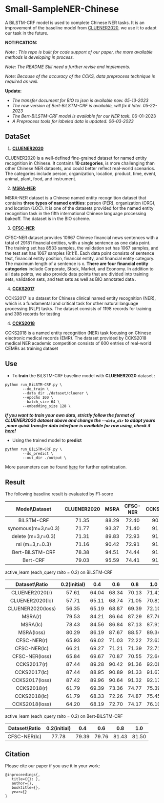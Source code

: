 # Small-SampleNER-Chinese
A BiLSTM-CRF model is used to complete Chinese NER tasks. It is an improvement of the baseline model from [CLUENER2020](https://github.com/CLUEbenchmark/CLUENER2020/tree/master/bilstm_crf_pytorch), we use it to adapt our task in the future.

**NOTIFICATION:**

_Note : This repo is built for code support of our paper, the more available methods is developing in process._

*Note: The README Still need a further revise and implements.* 

*Note: Because of the accuracy of the CCKS, data preprocess technique is required as well.*

__Update:__

* _The transfer document for BIO to json is available now. 05-13-2023_
* *The raw version of Bert-BiLSTM-CRF is available, will fix it later. 05-22-2023*
* *The Bert-BiLSTM-CRF model is available for our NER task.* 06-01-2023
* *A Preprocess tools for labeled data is updated. 06-03-2023*

## DataSet

1. __[CLUENER2020](https://github.com/Rcrossmeister/Small-SampleNER-Chinese/tree/main/dataset/cluener)__

CLUENER2020 is a well-defined fine-grained dataset for named entity recognition in Chinese. It contains **10 categories**, is more challenging than other Chinese NER datasets, and could better reflect real-world scenarios. The categories include person, organization, location, product, time, event, animal, plant, food, and instrument.

2. [__MSRA-NER__](https://github.com/Rcrossmeister/Small-SampleNER-Chinese/tree/main/dataset/msra)

MSRA-NER dataset is a Chinese named entity recognition dataset that contains **three types of named entities**: person (PER), organization (ORG), and location (LOC). It is one of the datasets provided for the named entity recognition task in the fifth international Chinese language processing bakeoff. The dataset is in the BIO scheme.

3. [__CFSC-NER__](https://github.com/Rcrossmeister/Small-SampleNER-Chinese/tree/main/dataset/cfsc)

CFSC-NER dataset provides 10667 Chinese financial news sentences with a total of 29181 financial entities, with a single sentence as one data point. The training set has 8533 samples, the validation set has 1067 samples, and the test set has 1067 samples (8:1:1). Each data point consists of sentence text, financial entity position, financial entity, and financial entity category. The maximum length of a sentence is x. **There are four financial entity categories** include Corporate, Stock, Market, and Economy. In addition to all data points, we also provide data points that are divided into training sets, validation sets, and test sets as well as BIO annotated data .

4. [__CCKS2017__](https://github.com/Rcrossmeister/Small-SampleNER-Chinese/tree/main/dataset/ccks2017)

CCKS2017 is a dataset for Chinese clinical named entity recognition (NER), which is a fundamental and critical task for other natural language processing (NLP) tasks. The dataset consists of 1198 records for training and 398 records for testing

4. [__CCKS2018__](https://github.com/Rcrossmeister/Small-SampleNER-Chinese/tree/main/dataset/ccks2018)

CCKS2018 is a named entity recognition (NER) task focusing on Chinese electronic medical records (EMR). The dataset provided by CCKS2018 medical NER academic competition consists of 600 entries of real-world CEMRs as training dataset

## Use

* To **train** the BiLSTM-CRF baseline model with **CLUENER2020** dataset :

```shell
python run_BiLSTM-CRF.py \
		--do_train \
		--data_dir ./dataset/cluener \
		--epochs 100 \
		--batch_size 64 \
		--embedding_size 128 \ 
```

 ___If you want to train your own data, strictly follow the format of CLUENER2020 dataset above and change the `--data_dir` to adapt yours ,more quick transfer data interface is available for raw using, check it [here](https://github.com/Rcrossmeister/Small-SampleNER-Chinese/blob/main/data_processor.py)!___

* Using the trained model to **predict**

```shell
python run_BiLSTM-CRF.py \
		--do_predict \ 
		--out_dir ./output \ 
```

More parameters can be found [here](https://github.com/Rcrossmeister/Small-SampleNER-Chinese/blob/main/run_BiLSTM-CRF.py) for further optimization.

## Result

The following baseline result is evaluated by F1-score

|  Model\Dataset    | CLUENER2020 | MSRA  | CFSC-NER | CCKS2017 | CCKS2018 |
| :-------------:   | :---------: | :---: | :------: | :------: | :------: |
|   BiLSTM-CRF      |    71.35    | 88.29 |   72.40  |   90.79  |   76.67  |
|synomous(m=3,r=0.3)|    71.77    | 93.37 |   71.40  |   91.33  |   77.22  |
|delete  (m=3,r=0.3)|    71.31    | 89.83 |   72.93  |   91.82  |   75.19  |
|rsi     (m=3,r=0.3)|    71.16    | 90.42 |   72.91  |   91.35  |   75.00  |
|  Bert-BiLSTM-CRF  |    78.38    | 94.51 |   74.44  |   91.46  |   81.96  |
|     Bert-CRF      |    79.03    | 95.59 |   74.41  |   91.82  |   82.29  |

active_learn (each_query raito = 0.2) on BiLSTM-CRF

|  Dataset\Ratio    | 0.2(initial)| 0.4   | 0.6      | 0.8      | 1.0      |
| :-------------:   | :---------: | :---: | :------: | :------: | :------: |
|   CLUENER2020(r)  |    57.61    | 64.04 |  68.34   |   70.13  |  71.41   |
|   CLUENER2020(lc) |    57.71    | 65.11 |  68.74   |   71.05  |  70.81   |
| CLUENER2020(loss) |    56.35    | 65.19 |  68.87   |   69.39  |  72.10   |
|       MSRA(r)     |    79.53    | 84.21 |  86.64   |   87.29  |  87.76   |
|       MSRA(lc)    |    78.43    | 84.56 |  86.84   |   87.13  |  87.91   |
|       MSRA(loss)  |    80.29    | 86.19 |  87.67   |   88.57  |  89.34   |
|     CFSC-NER(r)   |    65.93    | 69.02 |  71.03   |   72.22  |  72.63   |
|    CFSC-NER(lc)   |    66.21    | 69.27 |  71.21   |   71.39  |  72.71   |
|    CFSC-NER(loss) |    65.84    | 69.67 |  70.87   |   70.55  |  72.64   |
|     CCKS2017(r)   |    87.44    | 89.28 |  90.42   |   91.36  |  92.08   |
|     CCKS2017(lc)  |    87.44    | 88.95 |  90.89   |   91.33  |  91.67   |
|     CCKS2017(loss)|    87.42    | 89.96 |  90.64   |   91.32  |  92.17   |
|     CCKS2018(r)   |    61.79    | 69.39 |  73.36   |   74.77  |  75.39   |
|     CCKS2018(lc)  |    61.79    | 68.33 |  72.26   |   74.87  |  75.45   |
|     CCKS2018(loss)|    64.20    | 68.19 |  72.70   |   74.17  |  76.10   |

active_learn (each_query raito = 0.2) on Bert-BiLSTM-CRF

|  Dataset\Ratio    | 0.2(initial)| 0.4   | 0.6      | 0.8      | 1.0      |
| :-------------:   | :---------: | :---: | :------: | :------: | :------: |
|   CFSC-NER(lc)    |    77.78    | 79.39 |  79.76   |   81.43  |  81.50   |
## Citation

Please cite our paper if you use it in your work:

```shell
@inproceedings{,
   title={{}: },
   author={},
   booktitle={},
   year={}
}
```
